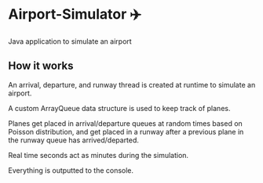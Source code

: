 # Airport-Simulator  :airplane:
Java application to simulate an airport
## How it works

An arrival, departure, and runway thread is created at runtime to simulate an airport. 

A custom ArrayQueue data structure is used to keep track of planes. 

Planes get placed in arrival/departure queues at random times based on Poisson distribution, and get placed in a runway after a previous plane in the runway queue has arrived/departed. 

Real time seconds act as minutes during the simulation.


Everything is outputted to the console.
